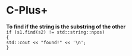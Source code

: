# C-Plus+

**To find if the string is the substring of the other**<br>
`if (s1.find(s2) != std::string::npos)`<br> 
`{`<br>
    `std::cout << "found!" << '\n';`<br>
`}`
